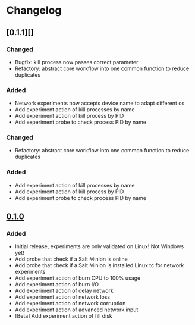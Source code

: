 # Changelog

## [0.1.1][]

### Changed

- Bugfix: kill process now passes correct parameter
- Refactory: abstract core workflow into one common function to reduce duplicates

### Added

- Network experiments now accepts device name to adapt different os
- Add experiment action of kill processes by name
- Add experiment action of kill process by PID
- Add experiment probe to check process PID by name

### Changed

- Refactory: abstract core workflow into one common function to reduce duplicates

### Added

- Add experiment action of kill processes by name
- Add experiment action of kill process by PID
- Add experiment probe to check process PID by name

## [0.1.0][]

[0.1.0]: https://github.com/chaostoolkit-incubator/chaostoolkit-saltstack/tree/0.1.0

### Added

-   Initial release, experiments are only validated on Linux! Not Windows yet!
-   Add probe that check if a Salt Minion is online
-   Add probe that check if a Salt Minion is installed Linux tc for network experiments
-   Add experiment action of burn CPU to 100% usage
-   Add experiment action of burn I/O
-   Add experiment action of delay network
-   Add experiment action of network loss
-   Add experiment action of network corruption
-   Add experiment action of advanced network input
-   [Beta] Add experiment action of fill disk

